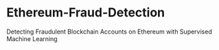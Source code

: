 # Ethereum-Fraud-Detection
Detecting Fraudulent Blockchain Accounts on Ethereum with Supervised Machine Learning
